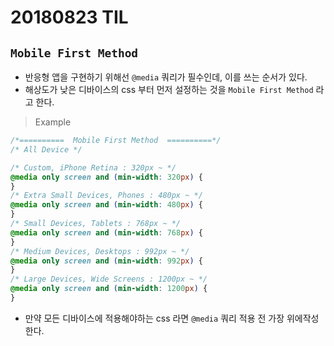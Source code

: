 # 20180823 TIL

## `Mobile First Method`

*   반응형 앱을 구현하기 위해선 `@media` 쿼리가 필수인데, 이를 쓰는 순서가 있다.
*   해상도가 낮은 디바이스의 css 부터 먼저 설정하는 것을 `Mobile First Method` 라고 한다.

> Example

```css
/*==========  Mobile First Method  ==========*/
/* All Device */

/* Custom, iPhone Retina : 320px ~ */
@media only screen and (min-width: 320px) {
}
/* Extra Small Devices, Phones : 480px ~ */
@media only screen and (min-width: 480px) {
}
/* Small Devices, Tablets : 768px ~ */
@media only screen and (min-width: 768px) {
}
/* Medium Devices, Desktops : 992px ~ */
@media only screen and (min-width: 992px) {
}
/* Large Devices, Wide Screens : 1200px ~ */
@media only screen and (min-width: 1200px) {
}
```

*   만약 모든 디바이스에 적용해야하는 css 라면 `@media` 쿼리 적용 전 가장 위에작성한다.
